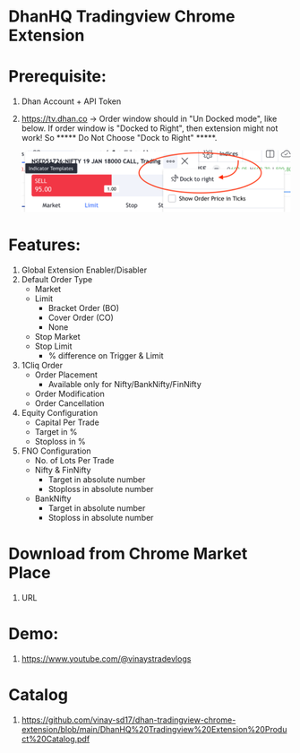 # DhanHQ Tradingview Chrome Extension


# Prerequisite:
1. Dhan Account + API Token
2. https://tv.dhan.co -> Order window should in "Un Docked mode", like below. If order window is "Docked to Right", then extension might not work! So ***** Do Not Choose "Dock to Right" *****.
   
   ![Alt text](images/tv-order-window.png?raw=true "Order Window")

# Features:
1. Global Extension Enabler/Disabler
2. Default Order Type
   - Market
   - Limit
     - Bracket Order (BO)
     - Cover Order (CO)
     - None
   - Stop Market
   - Stop Limit
      - % difference on Trigger & Limit
3. 1Cliq Order
   - Order Placement
     - Available only for Nifty/BankNifty/FinNifty
   - Order Modification
   - Order Cancellation
4. Equity Configuration
   - Capital Per Trade
   - Target in %
   - Stoploss in %
5. FNO Configuration
   - No. of Lots Per Trade
   - Nifty & FinNifty
     - Target in absolute number
     - Stoploss in absolute number
   - BankNifty
     - Target in absolute number
     - Stoploss in absolute number

# Download from Chrome Market Place
1. URL

# Demo: 
1. https://www.youtube.com/@vinaystradevlogs

# Catalog
1. https://github.com/vinay-sd17/dhan-tradingview-chrome-extension/blob/main/DhanHQ%20Tradingview%20Extension%20Product%20Catalog.pdf

